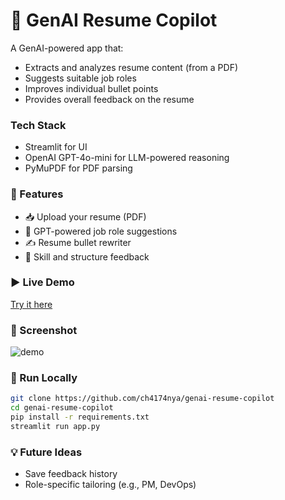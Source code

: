 # 📄 GenAI Resume Copilot

A GenAI-powered app that:
- Extracts and analyzes resume content (from a PDF)
- Suggests suitable job roles 
- Improves individual bullet points
- Provides overall feedback on the resume

### Tech Stack 
- Streamlit for UI
- OpenAI GPT-4o-mini for LLM-powered reasoning
- PyMuPDF for PDF parsing

### 🚀 Features
- 📥 Upload your resume (PDF)
- 🤖 GPT-powered job role suggestions
- ✍️ Resume bullet rewriter
- 🧠 Skill and structure feedback

### ▶️ Live Demo
[Try it here](https://genai-resume-copilot-aaz7xhssqfnn3auazspr4u.streamlit.app/)

### 📸 Screenshot

![demo](demo.gif)

### 📂 Run Locally

```bash
git clone https://github.com/ch4174nya/genai-resume-copilot
cd genai-resume-copilot
pip install -r requirements.txt
streamlit run app.py
```

### 💡 Future Ideas

- Save feedback history
- Role-specific tailoring (e.g., PM, DevOps)